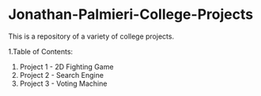 # Jonathan-Palmieri-College-Projects
This is a repository of a variety of college projects. 

1.Table of Contents: 
  1. Project 1 - 2D Fighting Game
  1. Project 2 - Search Engine 
  1. Project 3 - Voting Machine 
